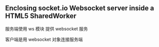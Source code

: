 ## Enclosing socket.io Websocket server inside a HTML5 SharedWorker

服务端使用 ws 模块 提供 websocket 服务

客户端是用 websocket 对象连接服务端
